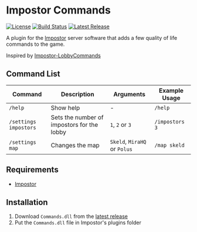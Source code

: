# Impostor Commands
[![License](https://img.shields.io/github/license/shepherdjerred-impostor/commands)](https://github.com/shepherdjerred-impostor/commands/blob/main/LICENSE)
[![Build Status](https://img.shields.io/github/workflow/status/shepherdjerred-impostor/commands/CI)](https://github.com/shepherdjerred-impostor/commands/actions)
[![Latest Release](https://img.shields.io/github/v/release/shepherdjerred-imposoer/commands?include_prereleases)](https://github.com/shepherdjerred-impostor/commands/releases)

A plugin for the [Impostor](https://github.com/Impostor/Impostor) server software that adds a few quality of life commands to the game.

Inspired by [Impostor-LobbyCommands](https://github.com/oliver4888/Impostor-LobbyCommands)

## Command List
| Command | Description | Arguments | Example Usage |
| --- | --- | --- | --- |
| `/help` | Show help | - | `/help` |
| `/settings impostors` | Sets the number of impostors for the lobby | `1`, `2` or `3` | `/impostors 3` |
| `/settings map` | Changes the map | `Skeld`, `MiraHQ` or `Polus` | `/map skeld` |

## Requirements
* [Impostor](https://github.com/Impostor/Impostor) 

## Installation
1. Download `Commands.dll` from the [latest release](https://github.com/shepherdjerred-imposter/commands/releases)
2. Put the `Commands.dll` file in Impostor's plugins folder
